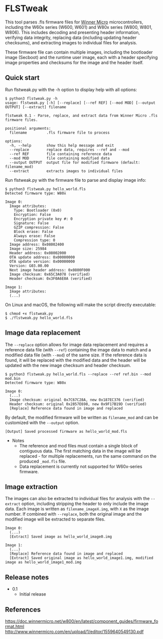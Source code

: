 # FLSTweak
This tool parses .fls firmware files for [Winner Micro](http://www.winnermicro.com/en/) microcontrollers, including the W60x series (W600, W601) and W80x series (W800, W801, W806). This includes decoding and presenting header information, verifying data integrity, replacing data (including updating header checksums), and extracting images to individual files for analysis.

These firmware file can contain multiple images, including the bootloader image (Secboot) and the runtime user image, each with a header specifying image properties and checksums for the image and the header itself.

## Quick start
Run flstweak.py with the -h option to display help with all options:
```
$ python3 flstweak.py -h
usage: flstweak.py [-h] [--replace] [--ref REF] [--mod MOD] [--output OUTPUT] [--extract] filename

flstweak 0.1 - Parse, replace, and extract data from Winner Micro .fls firmware files.

positional arguments:
  filename         .fls firmware file to process

options:
  -h, --help       show this help message and exit
  --replace        replace data, requires --ref and --mod
  --ref REF        file containing reference data
  --mod MOD        file containing modified data
  --output OUTPUT  output file for modified firmware (default: filename_mod)
  --extract        extracts images to individual files

```
Run flstweak.py with the firmware file to parse and display image info:
```
$ python3 flstweak.py hello_world.fls
Detected firmware type: W80x

Image 0:
  Image attributes:
    Type: Bootloader (0x0)
    Encryption: False
    Encryption private key #: 0
    Signature: False
    GZIP compression: False
    Block erase: False
    Always erase: False
    Compression type: 0
  Image address: 0x08002400
  Image size: 25984
  Header address: 0x08002000
  OTA update address: 0x00000000
  OTA update version: 0x00000000
  Version: G03.00.00
  Next image header address: 0x0800F000
  Image checksum: 0x65C3A078 (verified)
  Header checksum: 0x3F0A6E0A (verified)

Image 1:
  Image attributes:
  (...)
```
On Linux and macOS, the following will make the script directly executable:
```
$ chmod +x flstweak.py
$ ./flstweak.py hello_world.fls
```

## Image data replacement
The `--replace` option allows for image data replacement and requires a reference data file (with `--ref`) containing the image data to match and a modified data file (with `--mod`) of the same size. If the reference data is found, it will be replaced with the modified data and the header will be updated with the new image checksum and header checksum.
```
$ python3 flstweak.py hello_world.fls --replace --ref ref.bin --mod mod.bin
Detected firmware type: W80x

Image 0:
  (...)
  Image checksum: original 0x7C67C28A, new 0x187EC376 (verified)
  Header checksum: original 0x2857E698, new 0x9F17B19D (verified)
  [Replace] Reference data found in image and replaced
```

By default, the modified firmware will be written as `filename_mod` and can be customized with the `--output` option.
```
[Output] Saved processed firmware as hello_world_mod.fls
```

* Notes
  - The reference and mod files must contain a single block of contiguous data. The first matching data in the image will be replaced - for multiple replacements, run the same command on the produced `_mod.fls` file.
  - Data replacement is currently not supported for W60x-series firmware.

## Image extraction
The images can also be extracted to individual files for analysis with the `--extract` option, including stripping the header to only include the image data. Each image is written as `filename_imageX.img`, with `X` as the image number. If combined with `--replace`, both the original image and the modified image will be extracted to separate files.
```
Image 0:
  (...)
  [Extract] Saved image as hello_world_image0.img

Image 1:
  (...)
  [Replace] Reference data found in image and replaced
  [Extract] Saved original image as hello_world_image1.img, modified image as hello_world_image1_mod.img
```

## Release notes
* 0.1
  - Initial release

## References
https://doc.winnermicro.net/w800/en/latest/component_guides/firmware_format.html
http://www.winnermicro.com/en/upload/1/editor/1559640549130.pdf